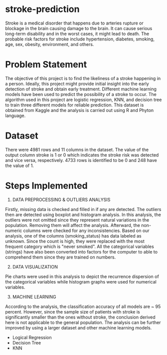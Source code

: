 # stroke-prediction

Stroke is a medical disorder that happens due to arteries rupture or blockage in the brain causing damage to the brain. It can cause serious long-term disability and in the worst cases, it might lead to death. The probable risk factors for stroke include hypertension, diabetes, smoking, age, sex, obesity, environment, and others.

# Problem Statement 

The objective of this project is to find the likeliness of a stroke happening in a person. Ideally, this project might provide initial insight into the early detection of stroke and obtain early treatment. Different machine learning models have been used to predict the possibility of a stroke to occur. The algorithm used in this project are logistic regression, KNN, and decision tree to train three different models for reliable prediction. This dataset is obtained from Kaggle and the analysis is carried out using R and Phyton language. 

# Dataset

There were 4981 rows and 11 columns in the dataset. The value of the output column stroke is 1 or 0 which indicates the stroke risk was detected and vice versa, respectively.  4733 rows is identified to be 0 and 248 have the value of 1. 

# Steps Implemented

1) DATA PREPROCESSING & OUTLIERS ANALYSIS

Firstly, missing data is checked and filled in if any are detected. The outliers then are detected using boxplot and histogram analysis. In this analysis, the outliers were not omitted since they represent natural variations in the population. Removing them will affect the analysis. Afterward, the non-numeric columns were checked for any inconsistencies. Based on our analysis, one of the columns (smoking_status) has data labeled as unknown. Since the count is high, they were replaced with the most frequent category which is "never smoked". All the categorical variables (strings) have also been converted into factors for the computer to able to comprehend them since they are trained on numbers.

2) DATA VISUALIZATION

Pie charts were used in this analysis to depict the recurrence dispersion of the categorical variables while histogram graphs were used for numerical variables.

3) MACHINE LEARNING

According to the analysis, the classification accuracy of all models are ~ 95 percent. However, since the sample size of patients with stroke is significantly smaller than the ones without stroke, the conclusion derived here is not applicable to the general population. The analysis can be further improved by using a larger dataset and other machine learning models.

 - Logical Regression
  - Decision Tree
  - KNN
